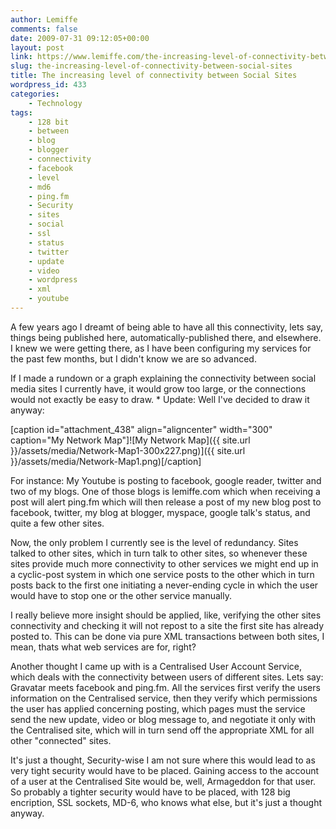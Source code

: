 ```yaml
---
author: Lemiffe
comments: false
date: 2009-07-31 09:12:05+00:00
layout: post
link: https://www.lemiffe.com/the-increasing-level-of-connectivity-between-social-sites/
slug: the-increasing-level-of-connectivity-between-social-sites
title: The increasing level of connectivity between Social Sites
wordpress_id: 433
categories:
    - Technology
tags:
    - 128 bit
    - between
    - blog
    - blogger
    - connectivity
    - facebook
    - level
    - md6
    - ping.fm
    - Security
    - sites
    - social
    - ssl
    - status
    - twitter
    - update
    - video
    - wordpress
    - xml
    - youtube
---
```


A few years ago I dreamt of being able to have all this connectivity, lets say, things being published here, automatically-published there, and elsewhere. I knew we were getting there, as I have been configuring my services for the past few months, but I didn't know we are so advanced.

If I made a rundown or a graph explaining the connectivity between social media sites I currently have, it would grow too large, or the connections would not exactly be easy to draw. \* Update: Well I've decided to draw it anyway:

[caption id="attachment_438" align="aligncenter" width="300" caption="My Network Map"]![My Network Map]({{ site.url }}/assets/media/Network-Map1-300x227.png)]({{ site.url }}/assets/media/Network-Map1.png)[/caption]

For instance: My Youtube is posting to facebook, google reader, twitter and two of my blogs. One of those blogs is lemiffe.com which when receiving a post will alert ping.fm which will then release a post of my new blog post to facebook, twitter, my blog at blogger, myspace, google talk's status, and quite a few other sites.

Now, the only problem I currently see is the level of redundancy. Sites talked to other sites, which in turn talk to other sites, so whenever these sites provide much more connectivity to other services we might end up in a cyclic-post system in which one service posts to the other which in turn posts back to the first one initiating a never-ending cycle in which the user would have to stop one or the other service manually.

I really believe more insight should be applied, like, verifying the other sites connectivity and checking it will not repost to a site the first site has already posted to. This can be done via pure XML transactions between both sites, I mean, thats what web services are for, right?

Another thought I came up with is a Centralised User Account Service, which deals with the connectivity between users of different sites. Lets say: Gravatar meets facebook and ping.fm. All the services first verify the users information on the Centralised service, then they verify which permissions the user has applied concerning posting, which pages must the service send the new update, video or blog message to, and negotiate it only with the Centralised site, which will in turn send off the appropriate XML for all other "connected" sites.

It's just a thought, Security-wise I am not sure where this would lead to as very tight security would have to be placed. Gaining access to the account of a user at the Centralised Site would be, well, Armageddon for that user. So probably a tighter security would have to be placed, with 128 big encription, SSL sockets, MD-6, who knows what else, but it's just a thought anyway.
